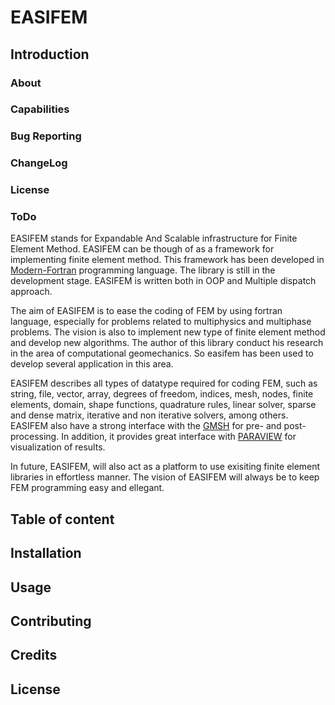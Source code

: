 # EASIFEM

## Introduction

### About

### Capabilities

### Bug Reporting

### ChangeLog

### License

### ToDo

EASIFEM stands for Expandable And Scalable infrastructure for Finite Element Method. EASIFEM can be though of as a framework for implementing finite element method. This framework has been developed in [Modern-Fortran](https://fortran-lang.org/) programming language. The library is still in the development stage. EASIFEM is written both in OOP and Multiple dispatch approach.

The aim of EASIFEM is to ease the coding of FEM by using fortran language, especially for problems related to multiphysics and multiphase problems. The vision is also to implement new type of finite element method and develop new algorithms. The author of this library conduct his research in the area of computational geomechanics. So easifem has been used to develop several application in this area.

EASIFEM describes all types of datatype required for coding FEM, such as string, file, vector, array, degrees of freedom, indices, mesh, nodes, finite elements, domain, shape functions, quadrature rules, linear solver, sparse and dense matrix, iterative and non iterative solvers, among others. EASIFEM also have a strong interface with the [GMSH](https://gmsh.info/) for pre- and post- processing. In addition, it provides great interface with [PARAVIEW](https://www.paraview.org/) for visualization of results.

In future, EASIFEM, will also act as a platform to use exisiting finite element libraries in effortless manner. The vision of EASIFEM will always be  to keep  FEM programming easy and ellegant.

## Table of content

## Installation

## Usage

## Contributing

## Credits

## License